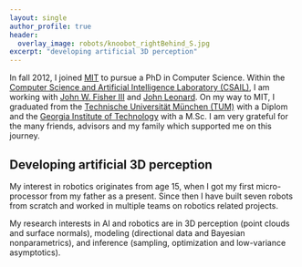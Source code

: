 ```yaml
---
layout: single
author_profile: true
header:
  overlay_image: robots/knoobot_rightBehind_S.jpg
excerpt: "developing artificial 3D perception"
---
```

In fall 2012, I joined [MIT](http://www.mit.edu/) to pursue a PhD in
Computer Science. Within the [Computer Science and Artificial
Intelligence Laboratory (CSAIL)](http://www.csail.mit.edu/), I am
working with [John W. Fisher III](http://people.csail.mit.edu/fisher/)
and [John Leonard](http://groups.csail.mit.edu/marine/wiki/index.php?title=Main_Page#Prof_John_J_Leonard).
On my way to MIT, I graduated from the [Technische Universität München (TUM)](http://www.tum.de) with a Diplom and the [Georgia Institute of Technology](http://www.gatech.edu/) with a
M.Sc. I am very grateful for the many friends, advisors and my family
which supported me on this journey.

## Developing artificial 3D perception

My interest in robotics originates from age 15, when I got my first
micro-processor from my father as a present. Since then I have built
seven robots from scratch and worked in multiple teams on robotics
related projects. 

My research interests in AI and robotics are in 3D
perception (point clouds and surface normals), modeling (directional
data and Bayesian nonparametrics), and inference (sampling,
optimization and low-variance asymptotics).
